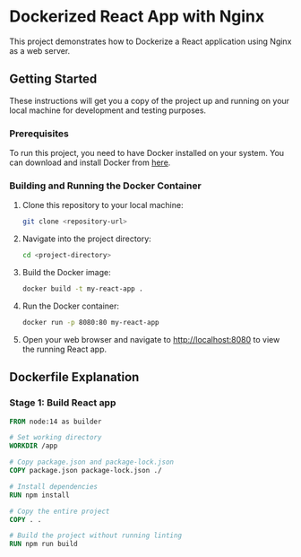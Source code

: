 # Dockerized React App with Nginx

This project demonstrates how to Dockerize a React application using Nginx as a web server.

## Getting Started

These instructions will get you a copy of the project up and running on your local machine for development and testing purposes.

### Prerequisites

To run this project, you need to have Docker installed on your system. You can download and install Docker from [here](https://docs.docker.com/get-docker/).

### Building and Running the Docker Container

1. Clone this repository to your local machine:

    ```bash
    git clone <repository-url>
    ```

2. Navigate into the project directory:

    ```bash
    cd <project-directory>
    ```

3. Build the Docker image:

    ```bash
    docker build -t my-react-app .
    ```

4. Run the Docker container:

    ```bash
    docker run -p 8080:80 my-react-app
    ```

5. Open your web browser and navigate to [http://localhost:8080](http://localhost:8080) to view the running React app.

## Dockerfile Explanation

### Stage 1: Build React app

```Dockerfile
FROM node:14 as builder

# Set working directory
WORKDIR /app

# Copy package.json and package-lock.json
COPY package.json package-lock.json ./

# Install dependencies
RUN npm install

# Copy the entire project
COPY . .

# Build the project without running linting
RUN npm run build
